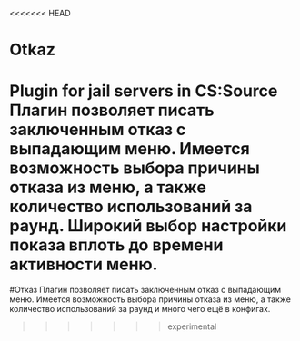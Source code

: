 <<<<<<< HEAD
# Otkaz
Plugin for jail servers in CS:Source
Плагин позволяет писать заключенным отказ с выпадающим меню.
Имеется возможность выбора причины отказа из меню, а также количество использований за раунд.
Широкий выбор настройки показа вплоть до времени активности меню.
=======
#Отказ
Плагин позволяет писать заключенным отказ с выпадающим меню.
Имеется возможность выбора причины отказа из меню, а также количество использований за раунд и много чего ещё в конфигах.
>>>>>>> experimental
